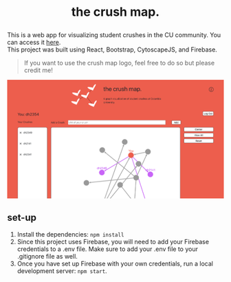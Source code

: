 # <p align="center"> the crush map. </p>

This is a web app for visualizing student crushes in the CU community. You can access it [here](https://cu-crush-map.herokuapp.com/). <br>
This project was built using React, Bootstrap, CytoscapeJS, and Firebase.

> If you want to use the crush map logo, feel free to do so but please credit me!

![](/public/web-screenshot.png)

## set-up

1. Install the dependencies: `npm install`
2. Since this project uses Firebase, you will need to add your Firebase credentials to a .env file. Make sure to add your .env file to your .gitignore file as well.
3. Once you have set up Firebase with your own credentials, run a local development server: `npm start`.
